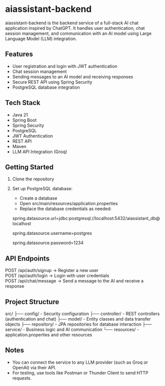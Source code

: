 # aiassistant-backend

aiassistant-backend is the backend service of a full-stack AI chat application inspired by ChatGPT. It handles user authentication, chat session management, and communication with an AI model using Large Language Model (LLM) integration.

## Features

- User registration and login with JWT authentication
- Chat session management
- Sending messages to an AI model and receiving responses
- Secure REST API using Spring Security
- PostgreSQL database integration

## Tech Stack

- Java 21
- Spring Boot
- Spring Security
- PostgreSQL
- JWT Authentication
- REST API
- Maven
- LLM API Integration (Groq)

## Getting Started

1. Clone the repository

2. Set up PostgreSQL database:

   - Create a database
   - Open src/main/resources/application.properties
   - Replace the database credentials as needed:

   spring.datasource.url=jdbc:postgresql://localhost:5432/aiassistant_db@localhost
   
   spring.datasource.username=postgres

   spring.datasource.password=1234

## API Endpoints

POST   /api/auth/signup      -> Register a new user  
POST   /api/auth/login       -> Login with user credentials  
POST   /api/chat/message     -> Send a message to the AI and receive a response

## Project Structure

src/
├── config/        - Security configuration
├── controller/    - REST controllers (authentication and chat)
├── model/         - Entity classes and data transfer objects
├── repository/    - JPA repositories for database interaction
├── service/       - Business logic and AI communication
└── resources/     - application.properties and other resources

## Notes

- You can connect the service to any LLM provider (such as Groq or OpenAI) via their API.
- For testing, use tools like Postman or Thunder Client to send HTTP requests.
